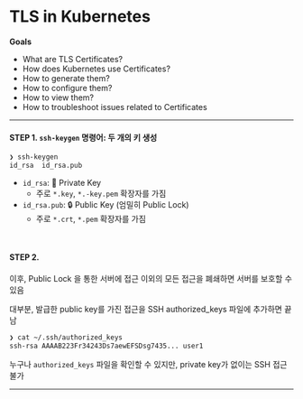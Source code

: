 # TLS in Kubernetes

**Goals**

- What are TLS Certificates?
- How does Kubernetes use Certificates?
- How to generate them?
- How to configure them?
- How to view them?
- How to troubleshoot issues related to Certificates


---

#### STEP 1. `ssh-keygen` 명령어: 두 개의 키 생성

```Bash
❯ ssh-keygen
id_rsa  id_rsa.pub
```

- `id_rsa`: 🔑 Private Key
  - 주로 `*.key`, `*.-key.pem` 확장자를 가짐
- `id_rsa.pub`: 🔒 Public Key (엄밀히 Public Lock)
  - 주로 `*.crt`, `*.pem` 확장자를 가짐

<br>

#### STEP 2.

이후, Public Lock 을 통한 서버에 접근 이외의 모든 접근을 폐쇄하면 서버를 보호할 수 있음 

대부분, 발급한 public key를 가진 접근을 SSH authorized_keys 파일에 추가하면 끝남    

```Bash
❯ cat ~/.ssh/authorized_keys
ssh-rsa AAAAB223Fr34243Ds7aewEFSDsg7435... user1
```

누구나 `authorized_keys` 파일을 확인할 수 있지만, private key가 없이는 SSH 접근 불가


---








